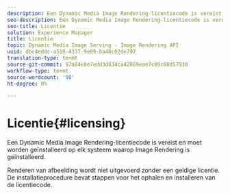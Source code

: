 ```yaml
---
description: Een Dynamic Media Image Rendering-licentiecode is vereist en moet worden geïnstalleerd op elk systeem waarop Image Rendering is geïnstalleerd.
seo-description: Een Dynamic Media Image Rendering-licentiecode is vereist en moet worden geïnstalleerd op elk systeem waarop Image Rendering is geïnstalleerd.
seo-title: Licentie
solution: Experience Manager
title: Licentie
topic: Dynamic Media Image Serving - Image Rendering API
uuid: dbc4eddc-a518-4337-9e09-ba40c02de797
translation-type: tm+mt
source-git-commit: 97a84e8e7edd3d834ca42069eae7c09c00d57938
workflow-type: tm+mt
source-wordcount: '90'
ht-degree: 0%

---
```



# Licentie{#licensing}

Een Dynamic Media Image Rendering-licentiecode is vereist en moet worden geïnstalleerd op elk systeem waarop Image Rendering is geïnstalleerd.

Renderen van afbeelding wordt niet uitgevoerd zonder een geldige licentie. De installatieprocedure bevat stappen voor het ophalen en installeren van de licentiecode.
